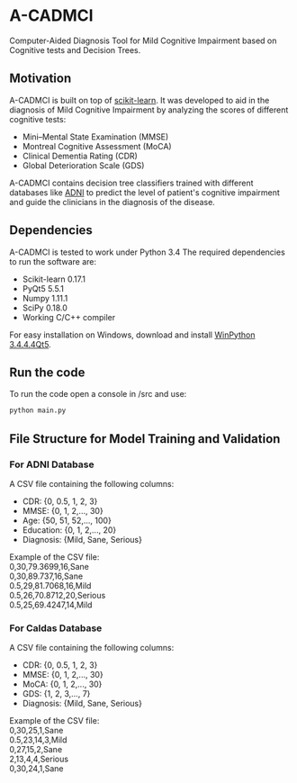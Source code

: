 # A-CADMCI
Computer-Aided Diagnosis Tool for Mild Cognitive Impairment based on Cognitive tests and Decision Trees.

## Motivation
A-CADMCI is built on top of [scikit-learn](https://github.com/scikit-learn/scikit-learn). It was developed to aid in the diagnosis of Mild Cognitive Impairment by analyzing the scores of different cognitive tests:
- Mini–Mental State Examination (MMSE)
- Montreal Cognitive Assessment (MoCA)
- Clinical Dementia Rating (CDR)
- Global Deterioration Scale (GDS)

A-CADMCI contains decision tree classifiers trained with different databases like [ADNI](http://adni.loni.usc.edu/) to predict the level of patient's cognitive impairment and guide the clinicians in the diagnosis of the disease.

## Dependencies
A-CADMCI is tested to work under Python 3.4
The required dependencies to run the software are:
- Scikit-learn 0.17.1
- PyQt5 5.5.1
- Numpy 1.11.1
- SciPy 0.18.0
- Working C/C++ compiler

For easy installation on Windows, download and install [WinPython 3.4.4.4Qt5](https://sourceforge.net/projects/winpython/files/WinPython_3.4/3.4.4.4/). 

## Run the code
To run the code open a console in /src and use:
```python
python main.py
```

## File Structure for Model Training and Validation
### For ADNI Database
A CSV file containing the following columns:
- CDR: {0, 0.5, 1, 2, 3}
- MMSE: {0, 1, 2,..., 30}
- Age: {50, 51, 52,..., 100}
- Education: {0, 1, 2,..., 20}
- Diagnosis: {Mild, Sane, Serious}

Example of the CSV file:  
0,30,79.3699,16,Sane  
0,30,89.737,16,Sane  
0.5,29,81.7068,16,Mild  
0.5,26,70.8712,20,Serious  
0.5,25,69.4247,14,Mild  

### For Caldas Database
A CSV file containing the following columns:
- CDR: {0, 0.5, 1, 2, 3}
- MMSE: {0, 1, 2,..., 30}
- MoCA: {0, 1, 2,..., 30}
- GDS: {1, 2, 3,..., 7}
- Diagnosis: {Mild, Sane, Serious}

Example of the CSV file:  
0,30,25,1,Sane  
0.5,23,14,3,Mild  
0,27,15,2,Sane  
2,13,4,4,Serious  
0,30,24,1,Sane  
